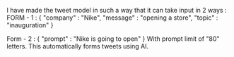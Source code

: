 I have made the tweet model in such a way that it can take input in 2 ways :
FORM - 1 : 
{
    "company" : "Nike",
    "message" : "opening a store",
    "topic" : "inauguration"
}

Form - 2 : 
{
     "prompt" : "Nike is going to open"
}
With prompt limit of "80" letters.
This automatically forms tweets using AI. 
